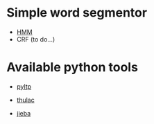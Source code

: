 # Simple word segmentor
* [HMM](https://github.com/gaoisbest/NLP-Projects/edit/master/6_Sequence_labeling/Chinese_word_segmentation/HMM_viterbi_word_segmentor.py)
* CRF (to do...)
# Available python tools

* [pyltp](https://github.com/HIT-SCIR/pyltp)

* [thulac](https://github.com/thunlp/THULAC-Python)

* [jieba](https://github.com/fxsjy/jieba)
